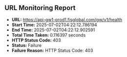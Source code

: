 ## URL Monitoring Report

- **URL:** https://api-gw1-prod1.fisglobal.com/gw/v1/health
- **Start Time:** 2025-07-02T04:22:12.786194
- **End Time:** 2025-07-02T04:22:12.902591
- **Total Time Taken:** 0.116397 seconds
- **HTTP Status Code:** 403
- **Status:** Failure
- **Failure Reason:** HTTP Status Code: 403
